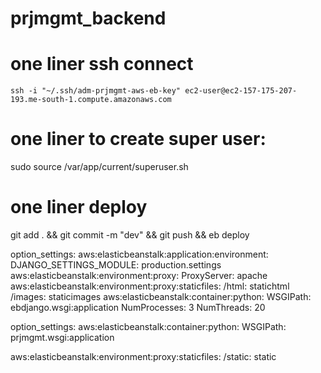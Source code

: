 # prjmgmt_backend
# one liner ssh connect
    ssh -i "~/.ssh/adm-prjmgmt-aws-eb-key" ec2-user@ec2-157-175-207-193.me-south-1.compute.amazonaws.com

# one liner to create super user:
sudo source /var/app/current/superuser.sh


# one liner deploy
git add . && git commit -m "dev" && git push && eb deploy

option_settings:
  aws:elasticbeanstalk:application:environment:
    DJANGO_SETTINGS_MODULE: production.settings
  aws:elasticbeanstalk:environment:proxy:
    ProxyServer: apache
  aws:elasticbeanstalk:environment:proxy:staticfiles:
    /html: statichtml
    /images: staticimages
  aws:elasticbeanstalk:container:python:
    WSGIPath: ebdjango.wsgi:application
    NumProcesses: 3
    NumThreads: 20


option_settings:
  aws:elasticbeanstalk:container:python:
    WSGIPath: prjmgmt.wsgi:application


aws:elasticbeanstalk:environment:proxy:staticfiles:
    /static: static

